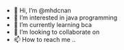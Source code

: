 - 👋 Hi, I’m @mhdcnan
- 👀 I’m interested in java programming
- 🌱 I’m currently learning bca
- 💞️ I’m looking to collaborate on 
- 📫 How to reach me ..

<!---
mhdcnan/mhdcnan is a ✨ special ✨ repository because its `README.md` (this file) appears on your GitHub profile.
You can click the Preview link to take a look at your changes.
--->
